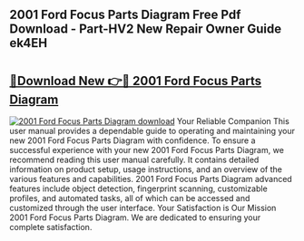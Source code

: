 ## 2001 Ford Focus Parts Diagram Free Pdf Download - Part-HV2 New Repair Owner Guide ek4EH

# <h2><a href="http://dfnkod.blite.top/?on=2001+Ford+Focus+Parts+Diagram">🔗Download New 👉🔴 2001 Ford Focus Parts Diagram</a></h2>

[![2001 Ford Focus Parts Diagram download](https://i.imgur.com/lujVjoI.png)](http://dfnkod.blite.top/?on=2001+Ford+Focus+Parts+Diagram)
Your Reliable Companion This user manual provides a dependable guide to operating and maintaining your new 2001 Ford Focus Parts Diagram with confidence. To ensure a successful experience with your new 2001 Ford Focus Parts Diagram, we recommend reading this user manual carefully. It contains detailed information on product setup, usage instructions, and an overview of the various features and capabilities. 2001 Ford Focus Parts Diagram advanced features include object detection, fingerprint scanning, customizable profiles, and automated tasks, all of which can be accessed and customized through the user interface. Your Satisfaction is Our Mission 2001 Ford Focus Parts Diagram. We are dedicated to ensuring your complete satisfaction.
